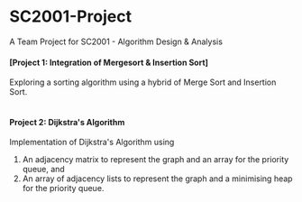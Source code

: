 # SC2001-Project
A Team Project for SC2001 - Algorithm Design &amp; Analysis

#### [Project 1: Integration of Mergesort & Insertion Sort]
Exploring a sorting algorithm using a hybrid of Merge Sort and Insertion Sort. <br/><br/>

#### Project 2: Dijkstra's Algorithm
Implementation of Dijkstra's Algorithm using
1. An adjacency matrix to represent the graph and an array for the priority queue, and
2. An array of adjacency lists to represent the graph and a minimising heap for the priority queue.